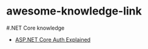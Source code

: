 # awesome-knowledge-link

#.NET Core knowledge
- [ASP.NET Core Auth Explained](https://digitalmccullough.com/posts/aspnetcore-auth-system-demystified.html "Heading link")
